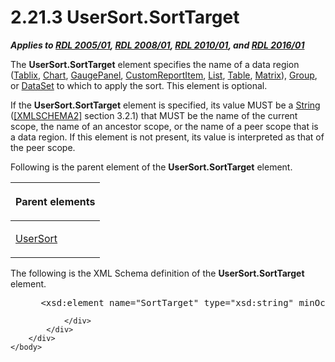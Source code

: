 <html dir="LTR" xmlns:mshelp="http://msdn.microsoft.com/mshelp" xmlns:ddue="http://ddue.schemas.microsoft.com/authoring/2003/5" xmlns:xlink="http://www.w3.org/1999/xlink" xmlns:tool="http://www.microsoft.com/tooltip">
    <head>
        <meta http-equiv="Content-Type" content="text/html; CHARSET=utf-8"></meta>
        <meta name="save" content="history"></meta>
        <title>2.21.3 UserSort.SortTarget</title>
        <xml>
            <mshelp:toctitle title="2.21.3 UserSort.SortTarget"></mshelp:toctitle>
            <mshelp:rltitle title="[MS-RDL]: UserSort.SortTarget"></mshelp:rltitle>
            <mshelp:keyword index="A" term="14e2df6d-524e-4978-8617-b8f260158042"></mshelp:keyword>
            <mshelp:attr name="DCSext.ContentType" value="open specification"></mshelp:attr>
            <mshelp:attr name="AssetID" value="14e2df6d-524e-4978-8617-b8f260158042"></mshelp:attr>
            <mshelp:attr name="TopicType" value="kbRef"></mshelp:attr>
            <mshelp:attr name="DCSext.Title" value="[MS-RDL]: UserSort.SortTarget" />
        </xml>
    </head>
    <body>
        <div id="header">
            <h1 class="heading">2.21.3 UserSort.SortTarget</h1>
        </div>
        <div id="mainSection">
            <div id="mainBody">
                <div id="allHistory" class="saveHistory"></div>
                <div id="sectionSection0" class="section" name="collapseableSection">
                    

<p><b><i>Applies to </i></b><a href="3ebe2912-4958-4832-b391-cad1f5e13338.html"><b><i>RDL 2005/01</i></b></a><b><i>,
</i></b><a href="1e855f94-4617-47e4-b89e-0856c6cb420f.html"><b><i>RDL 2008/01</i></b></a><b><i>,
</i></b><a href="3428e690-a348-4ec7-8a6a-8efb42d2cdee.html"><b><i>RDL 2010/01</i></b></a><b><i>,
and </i></b><a href="52ce3983-2bfc-4e72-9359-42aaf5fe4509.html"><b><i>RDL 2016/01</i></b></a></p>

<p>The <b>UserSort.SortTarget</b> element specifies the name of
a data region (<a href="e42fb86e-799a-4202-8845-ac38831efccb.html">Tablix</a>, <a href="b0ab5524-7eb2-47a7-a4d3-230f5c8c5526.html">Chart</a>, <a href="f01744d3-79fa-4f30-94bf-a1ffa6bde2ac.html">GaugePanel</a>, <a href="6bb7b35c-e517-4444-a96b-9f2ccdd1a642.html">CustomReportItem</a>, <a href="ea4c625c-0558-4fb3-b3b8-bde6c160b1e2.html">List</a>, <a href="660db744-699e-4ca3-a2d6-a5cab4bcf9b0.html">Table</a>, <a href="25419c0a-c7c6-43d7-8ca5-1af842666dcb.html">Matrix</a>), <a href="dbfff811-1be7-4e8b-a5d2-6cc522317fbe.html">Group</a>, or <a href="a14782b0-2e2f-4305-83a3-3de3fd750b6a.html">DataSet</a> to which to apply
the sort. This element is optional.</p>

<p>If the <b>UserSort.SortTarget</b> element is specified, its
value MUST be a <a href="1ed81ef3-a683-45e3-aaad-bd2bbe71bc3d.html">String</a>
(<a href="https://go.microsoft.com/fwlink/?LinkId=90610">[XMLSCHEMA2]</a>
section 3.2.1) that MUST be the name of the current scope, the name of an
ancestor scope, or the name of a peer scope that is a data region. If this
element is not present, its value is interpreted as that of the peer scope.</p>

<p>Following is the parent element of the <b>UserSort.SortTarget</b>
element.</p>

<table>
 <thead>
  <tr>
   <th>
   <p>Parent elements</p>
   </th>
  </tr>
 </thead>
 <tr>
  <td>
  <p><a href="8d0e03d6-924a-4c95-a22d-496f6ae645ef.html">UserSort</a></p>
  </td>
 </tr>
</table>

<p>The following is the XML Schema definition of the <b>UserSort.SortTarget</b>
element.</p>

<dl>
<dd>
<div><pre> &lt;xsd:element name=&quot;SortTarget&quot; type=&quot;xsd:string&quot; minOccurs=&quot;0&quot; /&gt;
</pre></div>
</dd></dl>


                </div>
            </div>
        </div>
    </body>
</html>